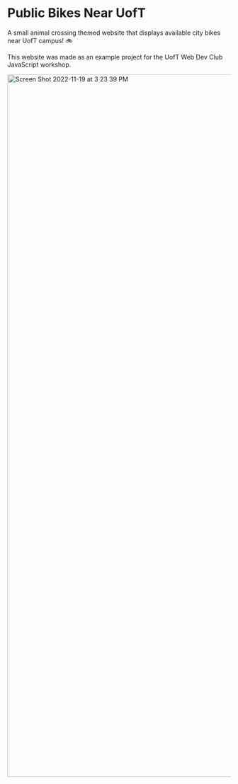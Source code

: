 # Public Bikes Near UofT
A small animal crossing themed website that displays available city bikes near UofT campus! 🚲

This website was made as an example project for the UofT Web Dev Club JavaScript workshop.

<img width="1587" alt="Screen Shot 2022-11-19 at 3 23 39 PM" src="https://user-images.githubusercontent.com/64036735/202870217-1610f4c5-2344-4d81-b993-2fa1df4698c9.png">
